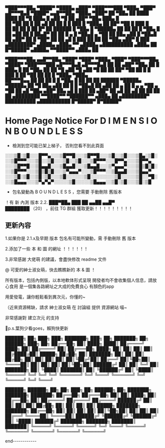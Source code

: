                                                                                                                           
▀███▀▀▀██▄     ▀████▀   ▀████▄     ▄███▀   ▀███▀▀▀███    ▀███▄   ▀███▀    ▄█▀▀▀█▄█   ▀████▀     ▄▄█▀▀██▄     ▀███▄   ▀███▀
  ██    ▀██▄     ██       ████    ████       ██    ▀█      ███▄    █     ▄██    ▀█     ██     ▄██▀    ▀██▄     ███▄    █  
  ██     ▀██     ██       █ ██   ▄█ ██       ██   █        █ ███   █     ▀███▄         ██     ██▀      ▀██     █ ███   █  
  ██      ██     ██       █  ██  █▀ ██       ██████        █  ▀██▄ █       ▀█████▄     ██     ██        ██     █  ▀██▄ █  
  ██     ▄██     ██       █  ██▄█▀  ██       ██   █  ▄     █   ▀██▄█     ▄     ▀██     ██     ██▄      ▄██     █   ▀██▄█  
  ██    ▄██▀     ██       █  ▀██▀   ██       ██     ▄█     █     ███     ██     ██     ██     ▀██▄    ▄██▀     █     ███  
▄████████▀     ▄████▄   ▄███▄ ▀▀  ▄████▄   ▄██████████   ▄███▄    ██     █▀█████▀    ▄████▄     ▀▀████▀▀     ▄███▄    ██  
                                                                                                                          
               
                                                                                                           
                                                                                                                           
▀███▀▀▀██▄     ▄▄█▀▀██▄     ▀███▀   ▀███▀   ▀███▄   ▀███▀   ▀███▀▀▀██▄     ▀████▀       ▀███▀▀▀███     ▄█▀▀▀█▄█    ▄█▀▀▀█▄█
  ██    ██   ▄██▀    ▀██▄    ██       █       ███▄    █       ██    ▀██▄     ██           ██    ▀█    ▄██    ▀█   ▄██    ▀█
  ██    ██   ██▀      ▀██    ██       █       █ ███   █       ██     ▀██     ██           ██   █      ▀███▄       ▀███▄    
  ██▀▀▀█▄▄   ██        ██    ██       █       █  ▀██▄ █       ██      ██     ██           ██████        ▀█████▄     ▀█████▄
  ██    ▀█   ██▄      ▄██    ██       █       █   ▀██▄█       ██     ▄██     ██     ▄     ██   █  ▄   ▄     ▀██   ▄     ▀██
  ██    ▄█   ▀██▄    ▄██▀    ██▄     ▄█       █     ███       ██    ▄██▀     ██    ▄█     ██     ▄█   ██     ██   ██     ██
▄████████      ▀▀████▀▀       ▀██████▀▀     ▄███▄    ██     ▄████████▀     ██████████   ▄██████████   █▀█████▀    █▀█████▀ 
                                                                                                                           
                                                                                                                           


# Home Page Notice For D I M E N S I O N   B O U N D L E S S

- 檢測到您可能已架上梯子，
否則您看不到此頁面

░░░▒█░▒█░░░█▀▀▄░░░▒█▀▀█░░░▒█▀▀█░░░▒█░░▒█░░░▒█▄░▒█░░░▒█▀▀▀░░░▒█░░▒█░░░▒█░░▒█░░░▒█▀▀▀░░░█▀▀▄░░░▒█▀▀▄
░░░▒█▀▀█░░▒█▄▄█░░░▒█▄▄█░░░▒█▄▄█░░░▒▀▄▄▄▀░░░▒█▒█▒█░░░▒█▀▀▀░░░▒█▒█▒█░░░▒▀▄▄▄▀░░░▒█▀▀▀░░▒█▄▄█░░░▒█▄▄▀
░░░▒█░▒█░░▒█░▒█░░░▒█░░░░░░▒█░░░░░░░░▒█░░░░░▒█░░▀█░░░▒█▄▄▄░░░▒▀▄▀▄▀░░░░░▒█░░░░░▒█▄▄▄░░▒█░▒█░░░▒█░▒█


- 包名變動為 B O U N D L E S S ，您需要 手動刪除 舊版本

！有 新 內測 版本 2.2.  ███▀██▄
                     ███   ██
                        ▄▄██
                     ▄▄█▀   
                     ████████  （20） ，前往 TG 群組 獲取更新！！！！！！！！！

## 更新內容 ##

1.如果你是 2.1.x及早期 版本 包名有可能所變動，需 手動刪除 舊 版本

2.添加了一些 本 和 圖 的網址 ！！！！！！

3.非常感謝 大佬萌 的建議，會盡快修改 readme 文件


@ 可愛的紳士淑女萌，快去瞧瞧新的 本 & 圖 ！

所有版本，包括內側版，以本地軟体形式呈現
開發者均不會收集個人信息，請放心食用
是一個集各路網址之大成的免費良心 有顏色的app

用愛發電，讓你輕鬆看到異次元，你懂的~

（近來資源稀缺，請求 紳士淑女萌 在 討論組 提供 資源網站 喵~

非常感謝對 建立次元 的支持

🐶p.s.葉狗少看goes，賴狗快更新

██████╗     ██╗    ███╗   ███╗    ███████╗    ███╗   ██╗    ███████╗    ██╗     ██████╗     ███╗   ██╗
██╔══██╗    ██║    ████╗ ████║    ██╔════╝    ████╗  ██║    ██╔════╝    ██║    ██╔═══██╗   ████╗  ██║
██║  ██║    ██║    ██╔████╔██║    █████╗      ██╔██╗ ██║    ███████╗    ██║    ██║   ██║    ██╔██╗ ██║
██║  ██║    ██║    ██║╚██╔╝██║    ██╔══╝      ██║╚██╗██║    ╚════██║    ██║    ██║   ██║    ██║╚██╗██║
██████╔╝    ██║    ██║ ╚═╝ ██║    ███████╗    ██║ ╚████║    ███████║   ██║    ╚██████╔╝    ██║ ╚████║
╚═════╝     ╚═╝    ╚═╝     ╚═╝    ╚══════╝    ╚═╝  ╚═══╝    ╚══════╝    ╚═╝     ╚═════╝     ╚═╝  ╚═══╝


██████╗       ██████╗     ██╗   ██╗    ███╗   ██╗    ██████╗    ██╗          ███████╗    ███████╗    ███████╗
██╔══██╗    ██╔═══██╗    ██║   ██║    ████╗  ██║   ██╔══██╗    ██║         ██╔════╝    ██╔════╝    ██╔════╝
██████╔╝    ██║    ██║    ██║   ██║    ██╔██╗ ██║   ██║  ██║    ██║         █████╗      ███████╗    ███████╗
██╔══██╗    ██║    ██║    ██║   ██║    ██║╚██╗██║   ██║  ██║    ██║         ██╔══╝      ╚════██║    ╚════██║
██████╔╝    ╚██████╔╝    ╚██████╔╝    ██║ ╚████║   ██████╔╝    ███████╗   ███████╗    ███████║    ███████║
╚═════╝      ╚═════╝      ╚═════╝     ╚═╝  ╚═══╝    ╚═════╝     ╚══════╝   ╚══════╝    ╚══════╝    ╚══════╝

end------------

